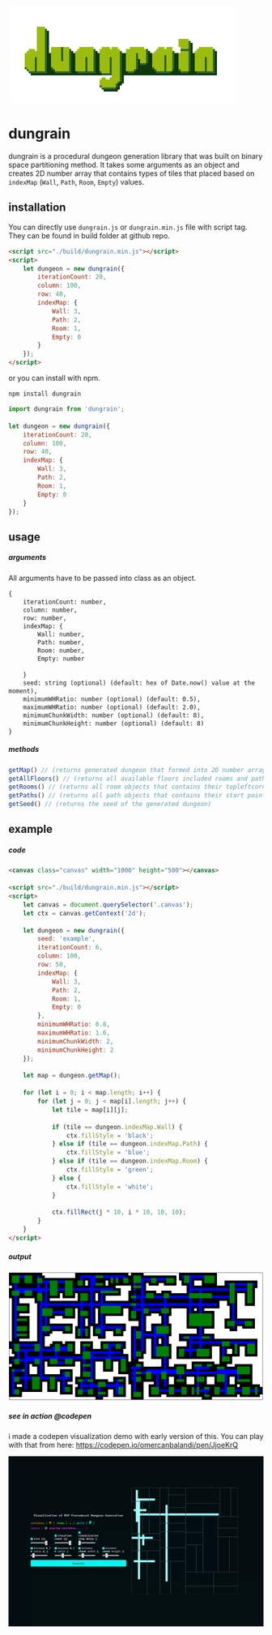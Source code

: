 ![](https://raw.githubusercontent.com/obsfx/dungrain/master/media/logo.png)

# dungrain

dungrain is a procedural dungeon generation library that was built on binary space partitioning method. It takes some arguments as an object and creates 2D number array that contains types of tiles that placed based on `indexMap` (`Wall`, `Path`, `Room`, `Empty`) values.

## installation

You can directly use `dungrain.js` or `dungrain.min.js` file with script tag. They can be found in build folder at github repo.

```html
<script src="./build/dungrain.min.js"></script>
<script>
    let dungeon = new dungrain({
        iterationCount: 20,
        column: 100,
        row: 40,
        indexMap: {
            Wall: 3,
            Path: 2,
            Room: 1,
            Empty: 0
        }
    });
</script>
```

or you can install with npm.

```
npm install dungrain
```

```javascript
import dungrain from 'dungrain';

let dungeon = new dungrain({
    iterationCount: 20,
    column: 100,
    row: 40,
    indexMap: {
        Wall: 3,
        Path: 2,
        Room: 1,
        Empty: 0
    }
});
```

## usage

##### arguments

All arguments have to be passed into class as an object.

```
{
    iterationCount: number,
    column: number,
    row: number,
    indexMap: {
        Wall: number,
        Path: number,
        Room: number,
        Empty: number
        
    }
	seed: string (optional) (default: hex of Date.now() value at the moment),
	minimumWHRatio: number (optional) (default: 0.5),
	maximumWHRatio: number (optional) (default: 2.0),
	minimumChunkWidth: number (optional) (default: 8),
	minimumChunkHeight: number (optional) (default: 8)
} 
```

##### methods

```javascript
getMap() // (returns generated dungeon that formed into 2D number array)
getAllFloors() // (returns all available floors included rooms and paths)
getRooms() // (returns all room objects that contains their topleftcorner point and all available floors array)
getPaths() // (returns all path objects that contains their start point, all available floors array data, direction data (0: VERTICAL, 1: HORIZONTAL) and width value (represents the length of the path))
getSeed() // (returns the seed of the generated dungeon)
```



## example

##### code

```html
<canvas class="canvas" width="1000" height="500"></canvas>

<script src="./build/dungrain.min.js"></script>
<script>
	let canvas = document.querySelector('.canvas');
	let ctx = canvas.getContext('2d');
	
	let dungeon = new dungrain({
		seed: 'example',
		iterationCount: 6,
		column: 100,
		row: 50,
		indexMap: {
			Wall: 3,
			Path: 2,
			Room: 1,
			Empty: 0
		},
		minimumWHRatio: 0.8,
		maximumWHRatio: 1.6,
		minimumChunkWidth: 2,
		minimumChunkHeight: 2
	});

	let map = dungeon.getMap();

	for (let i = 0; i < map.length; i++) {
		for (let j = 0; j < map[i].length; j++) {
			let tile = map[i][j];

			if (tile == dungeon.indexMap.Wall) {
				ctx.fillStyle = 'black';
			} else if (tile == dungeon.indexMap.Path) {
				ctx.fillStyle = 'blue';
			} else if (tile == dungeon.indexMap.Room) { 
				ctx.fillStyle = 'green';
			} else {
				ctx.fillStyle = 'white';
			}

			ctx.fillRect(j * 10, i * 10, 10, 10);
		}
	}
</script>
```

##### output

![](https://raw.githubusercontent.com/obsfx/dungrain/master/media/example.png)



##### see in action @codepen

i made a codepen visualization demo with early version of this. You can play with that from here: https://codepen.io/omercanbalandi/pen/JjoeKrQ

![](https://raw.githubusercontent.com/obsfx/dungrain/master/media/codepen.gif)
